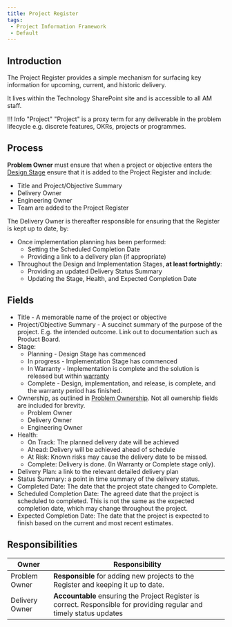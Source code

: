 ```yaml
---
title: Project Register 
tags: 
 - Project Information Framework
 - Default
---
```



## Introduction

The Project Register provides a simple mechanism for surfacing key information for upcoming, current, and historic delivery.

It lives within the Technology SharePoint site and is accessible to all AM staff.

!!! Info "Project"
    "Project" is a proxy term for any deliverable in the problem lifecycle e.g. discrete features, OKRs, projects or programmes.

## Process

**Problem Owner** must ensure that when a project or objective enters the [Design Stage]() ensure that it is added to the Project Register and include:

- Title and Project/Objective Summary
- Delivery Owner
- Engineering Owner
- Team are added to the Project Register 

The Delivery Owner is thereafter responsible for ensuring that the Register is kept up to date, by:

- Once implementation planning has been performed:
    - Setting the Scheduled Completion Date 
    - Providing a link to a delivery plan (if appropriate)
- Throughout the Design and Implementation Stages, **at least fortnightly**:
    - Providing an updated Delivery Status Summary
    - Updating the Stage, Health, and Expected Completion Date

## Fields

- Title - A memorable name of the project or objective
- Project/Objective Summary - A succinct summary of the purpose of the project. E.g. the intended outcome. Link out to documentation such as Product Board.
- Stage: 
    - Planning - Design Stage has commenced
    - In progress - Implementation Stage has commenced
    - In Warranty - Implementation is complete and the solution is released but within [warranty]()
    - Complete - Design, implementation, and release, is complete, and the warranty period has finished. 
- Ownership, as outlined in [Problem Ownership](). Not all ownership fields are included for brevity.
    - Problem Owner
    - Delivery Owner
    - Engineering Owner
- Health:
    - On Track: The planned delivery date will be achieved 
    - Ahead: Delivery will be achieved ahead of schedule
    - At Risk: Known risks may cause the delivery date to be missed.
    - Complete: Delivery is done. (In Warranty or Complete stage only).
- Delivery Plan: a link to the relevant detailed delivery plan
- Status Summary: a point in time summary of the delivery status.
- Completed Date: The date that the project state changed to Complete.
- Scheduled Completion Date: The agreed date that the project is scheduled to completed. This is not the same as the expected completion date, which may change throughout the project.
- Expected Completion Date: The date that the project is expected to finish based on the current and most recent estimates.     


## Responsibilities

| Owner          | Responsibility |
|---|---|
| Problem Owner  | **Responsible** for adding new projects to the Register and keeping it up to date. |
| Delivery Owner | **Accountable** ensuring the Project Register is correct. Responsible for providing regular and timely status updates |